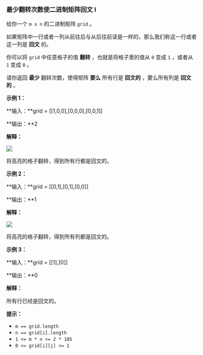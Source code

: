 ### 最少翻转次数使二进制矩阵回文 I ###
给你一个 `m x n` 的二进制矩阵 `grid` 。

如果矩阵中一行或者一列从前往后与从后往前读是一样的，那么我们称这一行或者这一列是 **回文** 的。

你可以将 `grid` 中任意格子的值 **翻转** ，也就是将格子里的值从 `0` 变成 `1` ，或者从 `1` 变成 `0` 。

请你返回 **最少** 翻转次数，使得矩阵 **要么** 所有行是 **回文的** ，要么所有列是 **回文的** 。



**示例 1：**

**输入：**grid = [[1,0,0],[0,0,0],[0,0,1]]

**输出：**2

**解释：**

![](https://assets.leetcode.com/uploads/2024/07/07/screenshot-from-2024-07-08-00-20-10.png)

将高亮的格子翻转，得到所有行都是回文的。


**示例 2：**

**输入：**grid = [[0,1],[0,1],[0,0]]

**输出：**1

**解释：**

![](https://assets.leetcode.com/uploads/2024/07/07/screenshot-from-2024-07-08-00-31-23.png)

将高亮的格子翻转，得到所有列都是回文的。


**示例 3：**

**输入：**grid = [[1],[0]]

**输出：**0

**解释：**

所有行已经是回文的。




**提示：**

* `m == grid.length`
* `n == grid[i].length`
* `1 <= m * n <= 2 * 105`
* `0 <= grid[i][j] <= 1`

